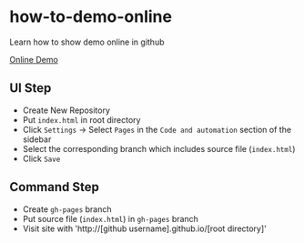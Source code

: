 # how-to-demo-online
Learn how to show demo online in github

[Online Demo](https://cade-xu.github.io/how-to-demo-online/)

## UI Step
* Create New Repository
* Put `index.html` in root directory
* Click `Settings` &rarr; Select `Pages` in the `Code and automation` section of the sidebar
* Select the corresponding branch which includes source file (`index.html`)
* Click `Save`

## Command Step
* Create `gh-pages` branch
* Put source file (`index.html`) in `gh-pages` branch
* Visit site with 'http://[github username].github.io/[root directory]'
